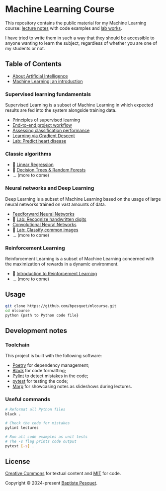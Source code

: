 # Machine Learning Course

This repository contains the public material for my Machine Learning course: [lecture notes](lectures/) with code examples and [lab works](labs/).

I have tried to write them in such a way that they should be accessible to anyone wanting to learn the subject, regardless of whether you are one of my students or not.

## Table of Contents

- [About Artificial Intelligence](lectures/about_ai/)
- [Machine Learning: an introduction](lectures/ml_introduction/)

### Supervised learning fundamentals

Supervised Learning is a subset of Machine Learning in which expected results are fed into the system alongside training data.

- [Principles of supervised learning](lectures/supervised_learning_principles/)
- [End-to-end project workflow](lectures/project_workflow/)
- [Assessing classification performance](lectures/classification_performance/)
- [Learning via Gradient Descent](lectures/gradient_descent/)
- [Lab: Predict heart disease](labs/predict_heart_disease/)

### Classic algorithms

- 🚧 [Linear Regression](lectures/linear_regression/)
- 🚧 [Decision Trees & Random Forests](lectures/decision_trees_random_forests/)
- ... (more to come)

### Neural networks and Deep Learning

Deep Learning is a subset of Machine Learning based on the usage of large neural networks trained on vast amounts of data.

- [Feedforward Neural Networks](lectures/feedforward_neural_networks/)
- 🚧 [Lab: Recognize handwritten digits](labs/recognize_handwritten_digits/)
- [Convolutional Neural Networks](lectures/convolutional_neural_networks/)
- 🚧 [Lab: Classify common images](labs/classify_common_images/)
- ... (more to come)

### Reinforcement Learning

Reinforcement Learning is a subset of Machine Learning concerned with the maximization of rewards in a dynamic environment.

- 🚧 [Introduction to Reinforcement Learning](lectures/rl_introduction/)
- ... (more to come)

## Usage

```bash
git clone https://github.com/bpesquet/mlcourse.git
cd mlcourse
python {path to Python code file}
```

## Development notes

### Toolchain

This project is built with the following software:

- [Poetry](https://python-poetry.org/) for dependency management;
- [Black](https://github.com/psf/black) for code formatting;
- [Pylint](https://github.com/pylint-dev/pylint) to detect mistakes in the code;
- [pytest](https://docs.pytest.org) for testing the code;
- [Marp](https://marp.app/) for showcasing notes as slideshows during lectures.

### Useful commands

```bash
# Reformat all Python files
black .

# Check the code for mistakes
pylint lectures

# Run all code examples as unit tests
# The -s flag prints code output
pytest [-s] .
```

## License

[Creative Commons](LICENSE) for textual content and [MIT](CODE_LICENSE) for code.

Copyright © 2024-present [Baptiste Pesquet](https://bpesquet.fr).
